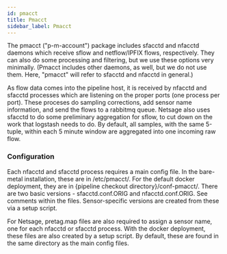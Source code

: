 ```yaml
---
id: pmacct
title: Pmacct
sidebar_label: Pmacct
---
```

The pmacct ("p-m-account") package includes sfacctd and nfacctd daemons which receive sflow and netflow/IPFIX flows, respectively. They can also do some processing and filtering, but we use these options very minimally. (Pmacct includes other daemons, as well, but we do not use them. Here, "pmacct" will refer to sfacctd and nfacctd in general.) 

As flow data comes into the pipeline host, it is received by nfacctd and sfacctd processes which are listening on the proper ports (one process per port). 
These proceses do sampling corrections, add sensor name information, and send the flows to a rabbitmq queue.
Netsage also uses sfacctd to do some preliminary aggregation for sflow, to cut down on the work that logstash needs to do. By default, all samples, with the same 5-tuple, within each 5 minute window are aggregated into one incoming raw flow.

### Configuration
Each nfacctd and sfacctd process requires a main config file. In the bare-metal installation, these are in /etc/pmacct/. For the default docker deployment, they are in {pipeline checkout directory}/conf-pmacct/.  There are two basic versions - sfacctd.conf.ORIG and nfacctd.conf.ORIG. See comments within the files. Sensor-specific versions are created from these via a setup script.

For Netsage, pretag.map files are also required to assign a sensor name, one for each nfacctd or sfacctd process. With the docker deployment, these files are also created by a setup script. By default, these are found in the same directory as the main config files.


